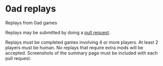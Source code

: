 # 0ad replays

Replays from 0ad games

Replays may be submitted by doing a [pull
request](https://guides.github.com/introduction/flow/).

Replays must be completed games involving 4 or more players. At least
2 players must be human. No replays that require extra mods will be
accepted. Screenshots of the summary page must be included with each
pull request.

